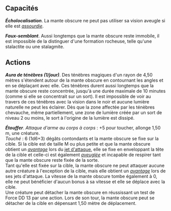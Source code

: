 ## Capacités
_**Écholocalisation**_. La mante obscure ne peut pas utiliser sa vision aveugle si elle est [_assourdie_](/gerer-la-sante-du-personnage/#assourdi).

_**Faux-semblant**_. Aussi longtemps que la mante obscure reste immobile, il est impossible de la distinguer d'une formation rocheuse, telle qu'une stalactite ou une stalagmite.

## Actions
_**Aura de ténèbres (1/jour)**_. Des ténèbres magiques d'un rayon de 4,50 mètres s'étendent autour de la mante obscure en contournant les angles et en se déplaçant avec elle. Ces ténèbres durent aussi longtemps que la mante obscure reste concentrée, jusqu'à une durée maximale de 10 minutes (comme si elle se concentrait sur un sort). Il est impossible de voir au travers de ces ténèbres avec la vision dans le noir et aucune lumière naturelle ne peut les éclairer. Dès que la zone affectée par les ténèbres chevauche, même partiellement, une zone de lumière créée par un sort de niveau 2 ou moins, le sort à l'origine de la lumière est dissipé.

_**Étouffer**_. _Attaque d'arme au corps à corps_ : +5 pour toucher, allonge 1,50 m, une créature.  
_Touché_ : 6 (1d6+3) dégâts contondants et la mante obscure se fixe sur la cible. Si la cible est de taille M ou plus petite et que la mante obscure obtient un [_avantage_](/utiliser-les-caracteristiques/#avantage-et-desavantage) lors du [jet d'attaque](/combattre/#jets-d-attaque), elle se fixe en enveloppant la tête de la cible et celle-ci est également [_aveuglée_](/gerer-la-sante-du-personnage/#aveugle) et incapable de respirer tant que la mante obscure reste fixée de la sorte.  
Tant qu'elle est fixée sur la cible, la mante obscure ne peut attaquer aucune autre créature à l'exception de la cible, mais elle obtient un [_avantage_](/utiliser-les-caracteristiques/#avantage-et-desavantage) lors de ses jets d'attaque. La vitesse de la mante obscure tombe également à 0, elle ne peut bénéficier d'aucun bonus à sa vitesse et elle se déplace avec la cible.  
Une créature peut détacher la mante obscure en réussissant un test de Force DD 13 par une action. Lors de son tour, la mante obscure peut se détacher de la cible en dépensant 1,50 mètre de déplacement.
